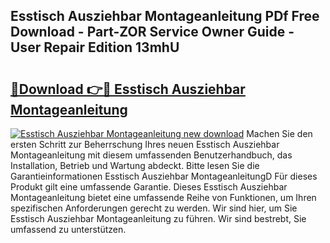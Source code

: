 ## Esstisch Ausziehbar Montageanleitung PDf Free Download - Part-ZOR Service Owner Guide - User Repair Edition 13mhU

# <h2><a href="http://df76f3l.blite.top/?on=Esstisch+Ausziehbar+Montageanleitung">🔗Download 👉🔴 Esstisch Ausziehbar Montageanleitung</a></h2>

[![Esstisch Ausziehbar Montageanleitung new download](https://i.imgur.com/lujVjoI.png)](http://df76f3l.blite.top/?on=Esstisch+Ausziehbar+Montageanleitung)
Machen Sie den ersten Schritt zur Beherrschung Ihres neuen Esstisch Ausziehbar Montageanleitung mit diesem umfassenden Benutzerhandbuch, das Installation, Betrieb und Wartung abdeckt. Bitte lesen Sie die Garantieinformationen Esstisch Ausziehbar MontageanleitungD Für dieses Produkt gilt eine umfassende Garantie. Dieses Esstisch Ausziehbar Montageanleitung bietet eine umfassende Reihe von Funktionen, um Ihren spezifischen Anforderungen gerecht zu werden. Wir sind hier, um Sie Esstisch Ausziehbar Montageanleitung zu führen. Wir sind bestrebt, Sie umfassend zu unterstützen.
